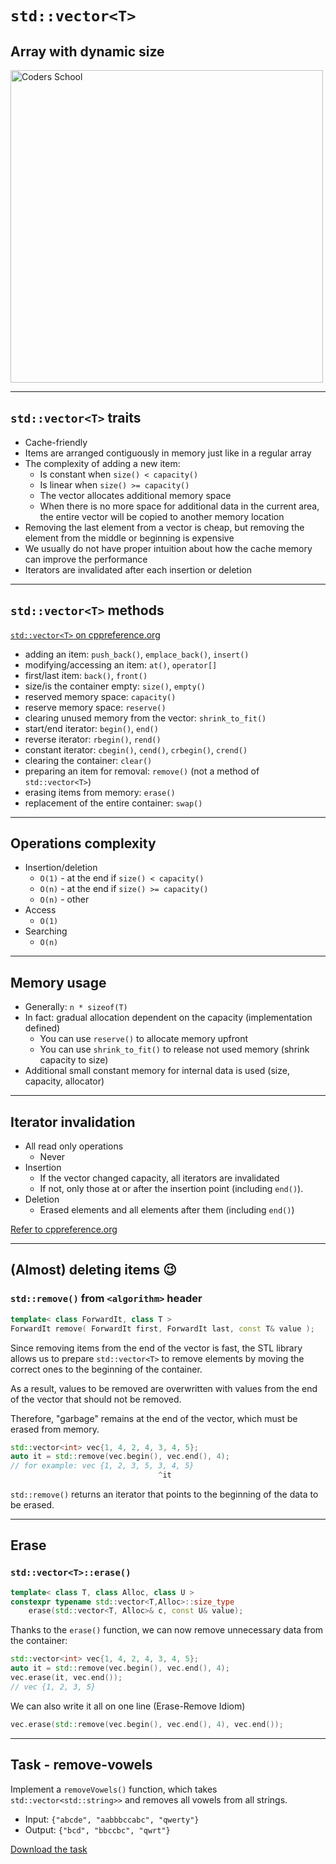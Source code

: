 <!-- .slide: data-background="#111111" -->

# `std::vector<T>`

## Array with dynamic size

<a href="https://coders.school">
    <img width="500" src="../img/coders_school_logo.png" alt="Coders School" class="plain">
</a>

___

## `std::vector<T>` traits

* <!-- .element: class="fragment fade-in" --> Cache-friendly
* <!-- .element: class="fragment fade-in" --> Items are arranged contiguously in memory just like in a regular array
* <!-- .element: class="fragment fade-in" --> The complexity of adding a new item:
  * <!-- .element: class="fragment fade-in" --> Is constant when  <code>size() < capacity()</code>
  * <!-- .element: class="fragment fade-in" --> Is linear when <code>size() >= capacity()</code>
  * <!-- .element: class="fragment fade-in" --> The vector allocates additional memory space
  * <!-- .element: class="fragment fade-in" --> When there is no more space for additional data in the current area, the entire vector will be copied to another memory location
* <!-- .element: class="fragment fade-in" --> Removing the last element from a vector is cheap, but removing the element from the middle or beginning is expensive
* <!-- .element: class="fragment fade-in" --> We usually do not have proper intuition about how the cache memory can improve the performance
* <!-- .element: class="fragment fade-in" --> Iterators are invalidated after each insertion or deletion

___
<!-- .element: style="font-size: 0.8em" -->

## `std::vector<T>` methods

[`std::vector<T>` on cppreference.org](https://en.cppreference.com/w/cpp/container/vector)

* <!-- .element: class="fragment fade-in" --> adding an item: <code>push_back()</code>, <code>emplace_back()</code>, <code>insert()</code>
* <!-- .element: class="fragment fade-in" --> modifying/accessing an item: <code>at()</code>, <code>operator[]</code>
* <!-- .element: class="fragment fade-in" --> first/last item: <code>back()</code>, <code>front()</code>
* <!-- .element: class="fragment fade-in" --> size/is the container empty: <code>size()</code>, <code>empty()</code>
* <!-- .element: class="fragment fade-in" --> reserved memory space: <code>capacity()</code>
* <!-- .element: class="fragment fade-in" --> reserve memory space: <code>reserve()</code>
* <!-- .element: class="fragment fade-in" --> clearing unused memory from the vector: <code>shrink_to_fit()</code>
* <!-- .element: class="fragment fade-in" --> start/end iterator: <code>begin()</code>, <code>end()</code>
* <!-- .element: class="fragment fade-in" --> reverse iterator: <code>rbegin()</code>, <code>rend()</code>
* <!-- .element: class="fragment fade-in" --> constant iterator: <code>cbegin()</code>, <code>cend()</code>, <code>crbegin()</code>, <code>crend()</code>
* <!-- .element: class="fragment fade-in" --> clearing the container: <code>clear()</code>
* <!-- .element: class="fragment fade-in" --> preparing an item for removal: <code>remove()</code> (not a method of <code>std::vector&lt;T&gt;</code>)
* <!-- .element: class="fragment fade-in" --> erasing items from memory: <code>erase()</code>
* <!-- .element: class="fragment fade-in" --> replacement of the entire container: <code>swap()</code>

___

## Operations complexity

* Insertion/deletion
  * `O(1)` - at the end if `size() < capacity()`
  * `O(n)` - at the end if `size() >= capacity()`
  * `O(n)` - other
* Access
  * `O(1)`
* Searching
  * `O(n)`

___

## Memory usage

* Generally: `n * sizeof(T)`
* In fact: gradual allocation dependent on the capacity (implementation defined)
  * You can use `reserve()` to allocate memory upfront
  * You can use `shrink_to_fit()` to release not used memory (shrink capacity to size)
* Additional small constant memory for internal data is used (size, capacity, allocator)

___

## Iterator invalidation

* All read only operations
  * Never
* Insertion
  * If the vector changed capacity, all iterators are invalidated
  * If not, only those at or after the insertion point (including `end()`).
* Deletion
  * Erased elements and all elements after them (including `end()`)

[Refer to cppreference.org](https://en.cppreference.com/w/cpp/container/vector)

___
<!-- .slide: style="font-size: 0.85em" -->

## (Almost) deleting items 😉

### `std::remove()` from `<algorithm>` header

```cpp []
template< class ForwardIt, class T >
ForwardIt remove( ForwardIt first, ForwardIt last, const T& value );
```
<!-- .element: class="fragment fade-in" -->

Since removing items from the end of the vector is fast, the STL library allows us to prepare `std::vector<T>` to remove elements by moving the correct ones to the beginning of the container.
<!-- .element: class="fragment fade-in" -->

As a result, values to be removed are overwritten with values from the end of the vector that should not be removed.
<!-- .element: class="fragment fade-in" -->

Therefore, "garbage" remains at the end of the vector, which must be erased from memory.
<!-- .element: class="fragment fade-in" -->

```cpp []
std::vector<int> vec{1, 4, 2, 4, 3, 4, 5};
auto it = std::remove(vec.begin(), vec.end(), 4);
// for example: vec {1, 2, 3, 5, 3, 4, 5}
                                 ^it
```
<!-- .element: class="fragment fade-in" -->

`std::remove()` returns an iterator that points to the beginning of the data to be erased.
<!-- .element: class="fragment fade-in" -->

___

## Erase

### `std::vector<T>::erase()`

```cpp []
template< class T, class Alloc, class U >
constexpr typename std::vector<T,Alloc>::size_type
    erase(std::vector<T, Alloc>& c, const U& value);
```
<!-- .element: class="fragment fade-in" -->

Thanks to the `erase()` function, we can now remove unnecessary data from the container:
<!-- .element: class="fragment fade-in" -->

```cpp []
std::vector<int> vec{1, 4, 2, 4, 3, 4, 5};
auto it = std::remove(vec.begin(), vec.end(), 4);
vec.erase(it, vec.end());
// vec {1, 2, 3, 5}
```
<!-- .element: class="fragment fade-in" -->

We can also write it all on one line (Erase-Remove Idiom)
<!-- .element: class="fragment fade-in" -->

```cpp []
vec.erase(std::remove(vec.begin(), vec.end(), 4), vec.end());
```
<!-- .element: class="fragment fade-in" -->

___

## Task - remove-vowels

Implement a `removeVowels()` function, which takes `std::vector<std::string>>` and removes all vowels from all strings.

* Input: `{"abcde", "aabbbccabc", "qwerty"}`
* Output: `{"bcd", "bbccbc", "qwrt"}`

[Download the task](https://github.com/coders-school/stl/tree/cr/01-containers/tasks/removeVowels)
